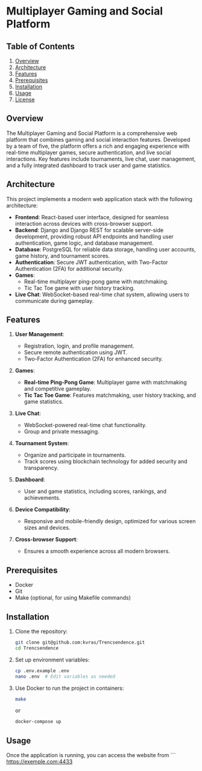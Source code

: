 # Multiplayer Gaming and Social Platform

## Table of Contents
1. [Overview](#overview)
2. [Architecture](#architecture)
3. [Features](#features)
4. [Prerequisites](#prerequisites)
5. [Installation](#installation)
6. [Usage](#usage)
7. [License](#license)

## Overview

The Multiplayer Gaming and Social Platform is a comprehensive web platform that combines gaming and social interaction features. Developed by a team of five, the platform offers a rich and engaging experience with real-time multiplayer games, secure authentication, and live social interactions. Key features include tournaments, live chat, user management, and a fully integrated dashboard to track user and game statistics.

## Architecture

This project implements a modern web application stack with the following architecture:

- **Frontend**: React-based user interface, designed for seamless interaction across devices with cross-browser support.
- **Backend**: Django and Django REST for scalable server-side development, providing robust API endpoints and handling user authentication, game logic, and database management.
- **Database**: PostgreSQL for reliable data storage, handling user accounts, game history, and tournament scores.
- **Authentication**: Secure JWT authentication, with Two-Factor Authentication (2FA) for additional security.
- **Games**:
  - Real-time multiplayer ping-pong game with matchmaking.
  - Tic Tac Toe game with user history tracking.
- **Live Chat**: WebSocket-based real-time chat system, allowing users to communicate during gameplay.

## Features

1. **User Management**:
   - Registration, login, and profile management.
   - Secure remote authentication using JWT.
   - Two-Factor Authentication (2FA) for enhanced security.
   
2. **Games**:
   - **Real-time Ping-Pong Game**: Multiplayer game with matchmaking and competitive gameplay.
   - **Tic Tac Toe Game**: Features matchmaking, user history tracking, and game statistics.

3. **Live Chat**:
   - WebSocket-powered real-time chat functionality.
   - Group and private messaging.

4. **Tournament System**:
   - Organize and participate in tournaments.
   - Track scores using blockchain technology for added security and transparency.

5. **Dashboard**:
   - User and game statistics, including scores, rankings, and achievements.

6. **Device Compatibility**:
   - Responsive and mobile-friendly design, optimized for various screen sizes and devices.

7. **Cross-browser Support**:
   - Ensures a smooth experience across all modern browsers.

## Prerequisites

- Docker
- Git
- Make (optional, for using Makefile commands)

## Installation

1. Clone the repository:
   ```bash
   git clone git@github.com:kvras/Trencsendence.git
   cd Trencsendence
   ```

2. Set up environment variables:
   ```bash
   cp .env.example .env
   nano .env  # Edit variables as needed
   ```

6. Use Docker to run the project in containers:
   ```bash
   make
   ```
   or
   ```bash
   docker-compose up
   ```

## Usage

Once the application is running, you can access the website from ``` https://exemple.com:4433

